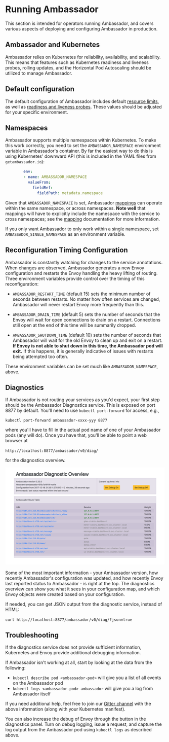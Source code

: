 # Running Ambassador

This section is intended for operators running Ambassador, and covers various aspects of deploying and configuring Ambassador in production.

## Ambassador and Kubernetes

Ambassador relies on Kubernetes for reliability, availability, and scalability. This means that features such as Kubernetes readiness and liveness probes, rolling updates, and the Horizontal Pod Autoscaling should be utilized to manage Ambassador.

## Default configuration

The default configuration of Ambassador includes default [resource limits](https://kubernetes.io/docs/concepts/configuration/manage-compute-resources-container/#resource-requests-and-limits-of-pod-and-container), as well as [readiness and liveness probes](https://kubernetes.io/docs/tasks/configure-pod-container/configure-liveness-readiness-probes/). These values should be adjusted for your specific environment.

## Namespaces

Ambassador supports multiple namespaces within Kubernetes. To make this work correctly, you need to set the `AMBASSADOR_NAMESPACE` environment variable in Ambassador's container. By far the easiest way to do this is using Kubernetes' downward API (this is included in the YAML files from `getambassador.io`):

```yaml
        env:
        - name: AMBASSADOR_NAMESPACE
          valueFrom:
            fieldRef:
              fieldPath: metadata.namespace          
```

Given that `AMBASSADOR_NAMESPACE` is set, Ambassador [mappings](reference/mappings) can operate within the same namespace, or across namespaces. **Note well** that mappings will have to explicitly include the namespace with the service to cross namespaces; see the [mapping](reference/mappings) documentation for more information.

If you only want Ambassador to only work within a single namespace, set `AMBASSADOR_SINGLE_NAMESPACE` as an environment variable.

## Reconfiguration Timing Configuration

Ambassador is constantly watching for changes to the service annotations. When changes are observed, Ambassador generates a new Envoy configuration and restarts the Envoy handling the heavy lifting of routing. Three environment variables provide control over the timing of this reconfiguration:

- `AMBASSADOR_RESTART_TIME` (default 15) sets the minimum number of seconds between restarts. No matter how often services are changed, Ambassador will never restart Envoy more frequently than this.

- `AMBASSADOR_DRAIN_TIME` (default 5) sets the number of seconds that the Envoy will wait for open connections to drain on a restart. Connections still open at the end of this time will be summarily dropped.

- `AMBASSADOR_SHUTDOWN_TIME` (default 10) sets the number of seconds that Ambassador will wait for the old Envoy to clean up and exit on a restart. **If Envoy is not able to shut down in this time, the Ambassador pod will exit.** If this happens, it is generally indicative of issues with restarts being attempted too often.

These environment variables can be set much like `AMBASSADOR_NAMESPACE`, above.

## Diagnostics

If Ambassador is not routing your services as you'd expect, your first step should be the Ambassador Diagnostics service. This is exposed on port 8877 by default. You'll need to use `kubectl port-forward` for access, e.g.,

```shell
kubectl port-forward ambassador-xxxx-yyy 8877
```

where you'll have to fill in the actual pod name of one of your Ambassador pods (any will do). Once you have that, you'll be able to point a web browser at

`http://localhost:8877/ambassador/v0/diag/`

for the diagnostics overview.

![Diagnostics](/images/diagnostics.png)

 Some of the most important information - your Ambassador version, how recently Ambassador's configuration was updated, and how recently Envoy last reported status to Ambassador - is right at the top. The diagnostics overview can show you what it sees in your configuration map, and which Envoy objects were created based on your configuration.

If needed, you can get JSON output from the diagnostic service, instead of HTML:

`curl http://localhost:8877/ambassador/v0/diag/?json=true`

## Troubleshooting

If the diagnostics service does not provide sufficient information, Kubernetes and Envoy provide additional debugging information.

If Ambassador isn't working at all, start by looking at the data from the following:

* `kubectl describe pod <ambassador-pod>` will give you a list of all events on the Ambassador pod
* `kubectl logs <ambassador-pod> ambassador` will give you a log from Ambassador itself

If you need additional help, feel free to join our [Gitter channel](https://gitter.im/datawire/ambassador) with the above information (along with your Kubernetes manifest).

You can also increase the debug of Envoy through the button in the diagnostics panel. Turn on debug logging, issue a request, and capture the log output from the Ambassador pod using `kubectl logs` as described above.
